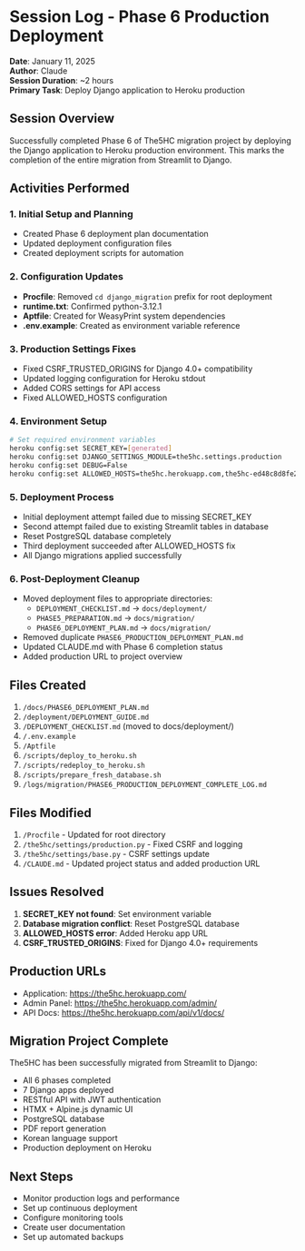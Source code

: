 # Session Log - Phase 6 Production Deployment

**Date**: January 11, 2025  
**Author**: Claude  
**Session Duration**: ~2 hours  
**Primary Task**: Deploy Django application to Heroku production

## Session Overview

Successfully completed Phase 6 of The5HC migration project by deploying the Django application to Heroku production environment. This marks the completion of the entire migration from Streamlit to Django.

## Activities Performed

### 1. Initial Setup and Planning
- Created Phase 6 deployment plan documentation
- Updated deployment configuration files
- Created deployment scripts for automation

### 2. Configuration Updates
- **Procfile**: Removed `cd django_migration` prefix for root deployment
- **runtime.txt**: Confirmed python-3.12.1 
- **Aptfile**: Created for WeasyPrint system dependencies
- **.env.example**: Created as environment variable reference

### 3. Production Settings Fixes
- Fixed CSRF_TRUSTED_ORIGINS for Django 4.0+ compatibility
- Updated logging configuration for Heroku stdout
- Added CORS settings for API access
- Fixed ALLOWED_HOSTS configuration

### 4. Environment Setup
```bash
# Set required environment variables
heroku config:set SECRET_KEY=[generated]
heroku config:set DJANGO_SETTINGS_MODULE=the5hc.settings.production
heroku config:set DEBUG=False
heroku config:set ALLOWED_HOSTS=the5hc.herokuapp.com,the5hc-ed48c8d8fe2e.herokuapp.com
```

### 5. Deployment Process
- Initial deployment attempt failed due to missing SECRET_KEY
- Second attempt failed due to existing Streamlit tables in database
- Reset PostgreSQL database completely
- Third deployment succeeded after ALLOWED_HOSTS fix
- All Django migrations applied successfully

### 6. Post-Deployment Cleanup
- Moved deployment files to appropriate directories:
  - `DEPLOYMENT_CHECKLIST.md` → `docs/deployment/`
  - `PHASE5_PREPARATION.md` → `docs/migration/`
  - `PHASE6_DEPLOYMENT_PLAN.md` → `docs/migration/`
- Removed duplicate `PHASE6_PRODUCTION_DEPLOYMENT_PLAN.md`
- Updated CLAUDE.md with Phase 6 completion status
- Added production URL to project overview

## Files Created

1. `/docs/PHASE6_DEPLOYMENT_PLAN.md`
2. `/deployment/DEPLOYMENT_GUIDE.md` 
3. `/DEPLOYMENT_CHECKLIST.md` (moved to docs/deployment/)
4. `/.env.example`
5. `/Aptfile`
6. `/scripts/deploy_to_heroku.sh`
7. `/scripts/redeploy_to_heroku.sh`
8. `/scripts/prepare_fresh_database.sh`
9. `/logs/migration/PHASE6_PRODUCTION_DEPLOYMENT_COMPLETE_LOG.md`

## Files Modified

1. `/Procfile` - Updated for root directory
2. `/the5hc/settings/production.py` - Fixed CSRF and logging
3. `/the5hc/settings/base.py` - CSRF settings update
4. `/CLAUDE.md` - Updated project status and added production URL

## Issues Resolved

1. **SECRET_KEY not found**: Set environment variable
2. **Database migration conflict**: Reset PostgreSQL database
3. **ALLOWED_HOSTS error**: Added Heroku app URL
4. **CSRF_TRUSTED_ORIGINS**: Fixed for Django 4.0+ requirements

## Production URLs

- Application: https://the5hc.herokuapp.com/
- Admin Panel: https://the5hc.herokuapp.com/admin/
- API Docs: https://the5hc.herokuapp.com/api/v1/docs/

## Migration Project Complete

The5HC has been successfully migrated from Streamlit to Django:
- All 6 phases completed
- 7 Django apps deployed
- RESTful API with JWT authentication
- HTMX + Alpine.js dynamic UI
- PostgreSQL database
- PDF report generation
- Korean language support
- Production deployment on Heroku

## Next Steps

- Monitor production logs and performance
- Set up continuous deployment
- Configure monitoring tools
- Create user documentation
- Set up automated backups